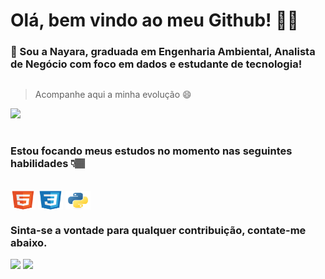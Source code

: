 # Olá, bem  vindo ao meu  Github! 👋🏽

### 🌱  Sou a Nayara, graduada em Engenharia Ambiental, Analista de Negócio com foco em dados e estudante de tecnologia! 

##
> Acompanhe aqui a minha evolução  😄 

<div>
  <img height="160em" src="https://github-readme-stats.vercel.app/api/top-langs/?username=nayarasn&layout=compact&langs_count=16&theme=tokyonight"/>
<div style="display: inline_block"><br>

### Estou focando meus estudos no momento nas seguintes habilidades 👇🏽

<div style="display: inline_block"><br>
  <img align="center" alt="Rafa-HTML" height="30" width="40" src="https://raw.githubusercontent.com/devicons/devicon/master/icons/html5/html5-original.svg">
  <img align="center" alt="Rafa-CSS" height="30" width="40" src="https://raw.githubusercontent.com/devicons/devicon/master/icons/css3/css3-original.svg">
  <img align="center" alt="Rafa-Python" height="30" width="40" src="https://raw.githubusercontent.com/devicons/devicon/master/icons/python/python-original.svg">
</div>

 ### Sinta-se a vontade para qualquer contribuição, contate-me abaixo.
 
 
<div>  
  <a href = "mailto:santosnay99@gmail.com"><img src="https://img.shields.io/badge/-Gmail-%23333?style=for-the-badge&logo=gmail&logoColor=white" target="_blank"></a>
  <a href="https://www.linkedin.com/in/nayarasnascimento/" target="_blank"><img src="https://img.shields.io/badge/-LinkedIn-%230077B5?style=for-the-badge&logo=linkedin&logoColor=white" target="_blank"></a> 
  
</div>


<!--
**nayarasn/nayarasn** is a ✨ _special_ ✨ repository because its `README.md` (this file) appears on your GitHub profile.

#mostra a evolução de commits
 <img height="160em" src="https://github-readme-stats.vercel.app/api?username=nayarasn&show_icons=true&theme=tokyonight&include_all_commits=true&count_private=true"/>

Here are some ideas to get you started:

- 🔭 I’m currently working on ...
- 🌱 I’m currently learning ...
 🌱
- 👯 I’m looking to collaborate on ...
- 🤔 I’m looking for help with ...
- 💬 Ask me about ...
- 📫 How to reach me: ...
- 😄 Pronouns: ...
- ⚡ Fun fact: ...
-->
